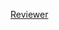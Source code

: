 <a href="https://docs.google.com/document/d/1IJe6js0gHNlp46Tx5KKYQa3senchXvUulzWoZ468PnQ/edit?usp=sharing">Reviewer</a>
